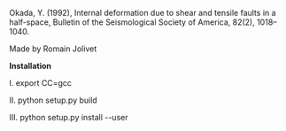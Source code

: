 Okada, Y. (1992), Internal deformation due to shear and tensile faults in a half-space, Bulletin of the Seismological Society of America, 82(2), 1018–1040.

Made by Romain Jolivet

**Installation**

I. export CC=gcc

II. python setup.py build

III. python setup.py install --user
